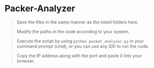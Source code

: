 # Packer-Analyzer

> Save the files in the same manner as the listed folders here.

> Modify the paths in the code according to your system.

> Execute the script by using `python packet_analyser.py` in your command prompt (cmd), or you can use any IDE to run the code.

> Copy the IP address along with the port and paste it into your browser.
